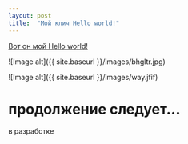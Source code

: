 ```yaml
---
layout: post
title:  "Мой клич Hello world!"
---
```

[Вот он мой Hello world!](https://uzundemir.github.io/my_site/)

![Image alt]({{ site.baseurl }}/images/bhgltr.jpg)

  
  
  ![Image alt]({{ site.baseurl }}/images/way.jfif)

   

# продолжение следует... 

в разработке
